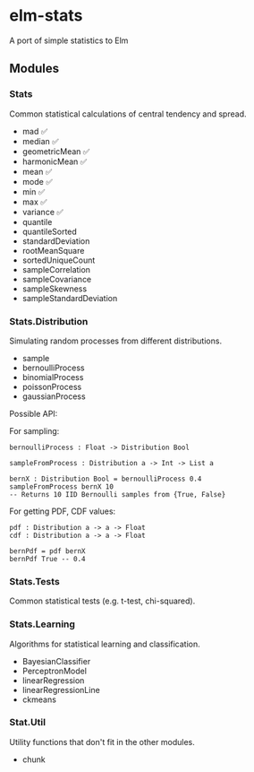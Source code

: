 # elm-stats
A port of simple statistics to Elm

## Modules

### Stats
Common statistical calculations of central tendency and spread.

* mad ✅
* median ✅
* geometricMean ✅
* harmonicMean ✅
* mean ✅
* mode ✅
* min ✅
* max ✅
* variance ✅
* quantile
* quantileSorted
* standardDeviation
* rootMeanSquare
* sortedUniqueCount
* sampleCorrelation
* sampleCovariance
* sampleSkewness
* sampleStandardDeviation

### Stats.Distribution

Simulating random processes from different distributions.

* sample
* bernoulliProcess
* binomialProcess
* poissonProcess
* gaussianProcess

Possible API:

For sampling:
```{elm}
bernoulliProcess : Float -> Distribution Bool

sampleFromProcess : Distribution a -> Int -> List a

bernX : Distribution Bool = bernoulliProcess 0.4
sampleFromProcess bernX 10
-- Returns 10 IID Bernoulli samples from {True, False}
```

For getting PDF, CDF values:
```{elm}
pdf : Distribution a -> a -> Float
cdf : Distribution a -> a -> Float

bernPdf = pdf bernX
bernPdf True -- 0.4
```

### Stats.Tests

Common statistical tests (e.g. t-test, chi-squared).

### Stats.Learning

Algorithms for statistical learning and classification.

* BayesianClassifier
* PerceptronModel
* linearRegression
* linearRegressionLine
* ckmeans

### Stat.Util

Utility functions that don't fit in the other modules.

* chunk
